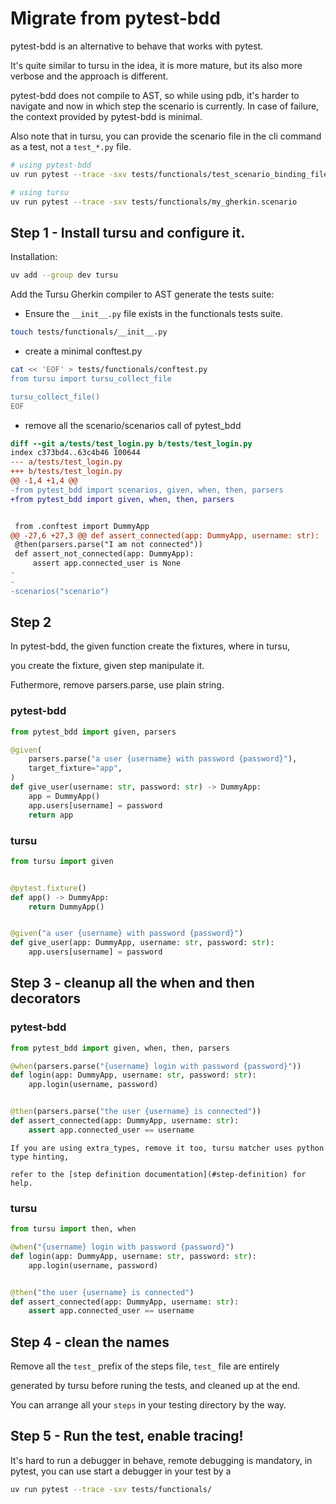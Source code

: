 # Migrate from pytest-bdd

pytest-bdd is an alternative to behave that works with pytest.

It's quite similar to tursu in the idea, it is more mature, but
its also more verbose and the approach is different.

pytest-bdd does not compile to AST, so while using pdb, it's harder to navigate
and now in which step the scenario is currently. In case of failure, the context
provided by pytest-bdd is minimal.

Also note that in tursu, you can provide the scenario file in the cli command
as a test, not a `test_*.py` file.

```bash
# using pytest-bdd
uv run pytest --trace -sxv tests/functionals/test_scenario_binding_file.py

# using tursu
uv run pytest --trace -sxv tests/functionals/my_gherkin.scenario
```

## Step 1 - Install tursu and configure it.

Installation:

```bash
uv add --group dev tursu
```

Add the Tursu Gherkin compiler to AST generate the tests suite:

- Ensure the `__init__.py` file exists in the functionals tests suite.

```bash
touch tests/functionals/__init__.py
```

- create a minimal conftest.py

```bash
cat << 'EOF' > tests/functionals/conftest.py
from tursu import tursu_collect_file

tursu_collect_file()
EOF
```

- remove all the scenario/scenarios call of pytest_bdd

```diff
diff --git a/tests/test_login.py b/tests/test_login.py
index c373bd4..63c4b46 100644
--- a/tests/test_login.py
+++ b/tests/test_login.py
@@ -1,4 +1,4 @@
-from pytest_bdd import scenarios, given, when, then, parsers
+from pytest_bdd import given, when, then, parsers


 from .conftest import DummyApp
@@ -27,6 +27,3 @@ def assert_connected(app: DummyApp, username: str):
 @then(parsers.parse("I am not connected"))
 def assert_not_connected(app: DummyApp):
     assert app.connected_user is None
-
-
-scenarios("scenario")
```

## Step 2

In pytest-bdd, the given function create the fixtures, where in tursu,

you create the fixture, given step manipulate it.

Futhermore, remove parsers.parse, use plain string.


### pytest-bdd

```python
from pytest_bdd import given, parsers

@given(
    parsers.parse("a user {username} with password {password}"),
    target_fixture="app",
)
def give_user(username: str, password: str) -> DummyApp:
    app = DummyApp()
    app.users[username] = password
    return app

```

### tursu

```python
from tursu import given


@pytest.fixture()
def app() -> DummyApp:
    return DummyApp()


@given("a user {username} with password {password}")
def give_user(app: DummyApp, username: str, password: str):
    app.users[username] = password
```


## Step 3 - cleanup all the when and then decorators


### pytest-bdd

```python
from pytest_bdd import given, when, then, parsers

@when(parsers.parse("{username} login with password {password}"))
def login(app: DummyApp, username: str, password: str):
    app.login(username, password)


@then(parsers.parse("the user {username} is connected"))
def assert_connected(app: DummyApp, username: str):
    assert app.connected_user == username
```

```{note}
If you are using extra_types, remove it too, tursu matcher uses python type hinting,

refer to the [step definition documentation](#step-definition) for help.
```

### tursu

```python
from tursu import then, when

@when("{username} login with password {password}")
def login(app: DummyApp, username: str, password: str):
    app.login(username, password)


@then("the user {username} is connected")
def assert_connected(app: DummyApp, username: str):
    assert app.connected_user == username
```

## Step 4 - clean the names

Remove all the `test_` prefix of the steps file, `test_` file are entirely

generated by tursu before runing the tests, and cleaned up at the end.

You can arrange all your `steps` in your testing directory by the way.


## Step 5 - Run the test, enable tracing!

It's hard to run a debugger in behave, remote debugging is mandatory,
in pytest, you can use start a debugger in your test by a

```bash
uv run pytest --trace -sxv tests/functionals/
```
